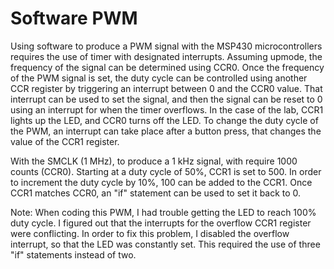 # Software PWM

Using software to produce a PWM signal with the MSP430 microcontrollers requires the use of timer with designated interrupts. Assuming upmode, the frequency of the signal can be determined using CCR0. Once the frequency of the PWM signal is set, the duty cycle can be controlled using another CCR register by triggering an interrupt between 0 and the CCR0 value. That interrupt can be used to set the signal, and then the signal can be reset to 0 using an interrupt for when the timer overflows. In the case of the lab, CCR1 lights up the LED, and CCR0 turns off the LED. To change the duty cycle of the PWM, an interrupt can take place after a button press, that changes the value of the CCR1 register. 

With the SMCLK (1 MHz), to produce a 1 kHz signal, with require 1000 counts (CCR0). Starting at a duty cycle of 50%, CCR1 is set to 500. In order to increment the duty cycle by 10%, 100 can be added to the CCR1. Once CCR1 matches CCR0, an "if" statement can be used to set it back to 0.  

Note: When coding this PWM, I had trouble getting the LED to reach 100% duty cycle. I figured out that the interrupts for the overflow CCR1 register were conflicting. In order to fix this problem, I disabled the overflow interrupt, so that the LED was constantly set. This required the use of three "if" statements instead of two.

